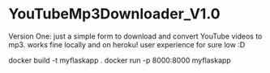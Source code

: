 # YouTubeMp3Downloader_V1.0

Version One: just a simple form to download and convert YouTube videos to mp3. works fine locally and on heroku! user experience for sure low :D


docker build -t myflaskapp .
docker run -p 8000:8000 myflaskapp